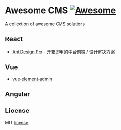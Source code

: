 
# Awesome CMS [![Awesome](https://awesome.re/badge-flat2.svg)](https://awesome.re)

A collection of awesome CMS solutions

## React
- [Ant Design Pro](https://pro.ant.design/zh-CN/) - 开箱即用的中台前端 / 设计解决方案

## Vue
- [vue-element-admin](https://panjiachen.gitee.io/vue-element-admin-site/zh/)

## Angular

## License

MIT [license](./LICENSE)
